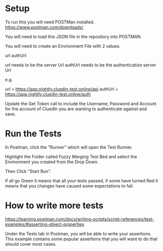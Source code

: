 # Setup

To run this you will need POSTMan installed.
https://www.postman.com/downloads/

You will need to load this JSON file in the repository into POSTMAN. 

You will need to create an Environment File with 2 values.

url
authUrl

url needs to be the server Url
authUrl needs to be the authentication server Url

e.g. 

url = https://app.nightly.cluedin-test.online/api
authUrl = https://app.nightly.cluedin-test.online/auth

Update the Get Token call to include the Username, Password and Account for the account of CluedIn you are wanting to authenticate against and save.

# Run the Tests

In Postman, click the "Runner" which will open the Test Runner. 

Highlight the Folder called Fuzzy Merging Test Bed and select the Environment you created from the Drop Down. 

Then Click "Start Run".

If all go Green it means that all your tests passed, if some have turned Red it means that you changes have caused some expectations to fail. 

# How to write more tests

https://learning.postman.com/docs/writing-scripts/script-references/test-examples/#asserting-object-properties

Under the Tests tab in Postman, you will be able to write your assertions. This example contains some popular assertions that you will want to do that should cover most cases. 
